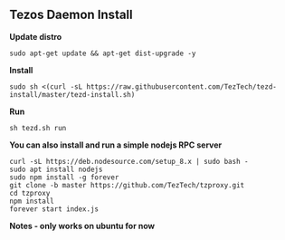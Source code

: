 ## Tezos Daemon Install

**Update distro**
```
sudo apt-get update && apt-get dist-upgrade -y
```

**Install**
```
sudo sh <(curl -sL https://raw.githubusercontent.com/TezTech/tezd-install/master/tezd-install.sh)
```

**Run**
```
sh tezd.sh run
```

**You can also install and run a simple nodejs RPC server**
```
curl -sL https://deb.nodesource.com/setup_8.x | sudo bash -
sudo apt install nodejs
sudo npm install -g forever
git clone -b master https://github.com/TezTech/tzproxy.git
cd tzproxy
npm install
forever start index.js
```

**Notes - only works on ubuntu for now**
